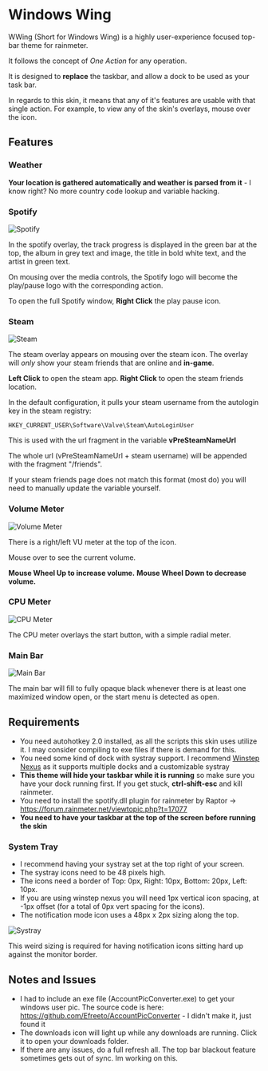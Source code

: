 # Windows Wing

WWing (Short for Windows Wing) is a highly user-experience focused top-bar theme for rainmeter.

It follows the concept of *One Action* for any operation.

It is designed to **replace** the taskbar, and allow a dock to be used as your task bar.

In regards to this skin, it means that any of it's features are usable with that single action. For example, to view any of the skin's overlays, mouse over the icon.

## Features

### Weather
**Your location is gathered automatically and weather is parsed from it** - I know right? No more country code lookup and variable hacking.

### Spotify
![Spotify](https://i.imgur.com/cKkubKN.jpg)

In the spotify overlay, the track progress is displayed in the green bar at the top, the album in grey text and image, the title in bold white text, and the artist in green text.

On mousing over the media controls, the Spotify logo will become the play/pause logo with the corresponding action.

To open the full Spotify window, **Right Click** the play pause icon.

### Steam
![Steam](https://i.imgur.com/guFW1eC.jpg)

The steam overlay appears on mousing over the steam icon. The overlay will *only* show your steam friends that are online and **in-game**.

**Left Click** to open the steam app.
**Right Click** to open the steam friends location.

In the default configuration, it pulls your steam username from the autologin key in the steam registry:

    HKEY_CURRENT_USER\Software\Valve\Steam\AutoLoginUser

This is used with the url fragment in the variable **vPreSteamNameUrl**

The whole url (vPreSteamNameUrl + steam username) will be appended with the fragment "/friends".

If your steam friends page does not match this format (most do) you will need to manually update the variable yourself. 

### Volume Meter

![Volume Meter](https://i.imgur.com/kY1VMFV.jpg)

There is a right/left VU meter at the top of the icon.

Mouse over to see the current volume.

**Mouse Wheel Up to increase volume.**
**Mouse Wheel Down to decrease volume.**

### CPU Meter

![CPU Meter](https://i.imgur.com/0MqZInl.jpg)

The CPU meter overlays the start button, with a simple radial meter.

### Main Bar
![Main Bar](https://i.imgur.com/UK2CMZb.jpg)

The main bar will fill to fully opaque black whenever there is at least one maximized window open, or the start menu is detected as open.

## Requirements

 - You need autohotkey 2.0 installed, as all the scripts this skin uses utilize it. I may consider compiling to exe files if there is demand for this.
 - You need some kind of dock with systray support. I recommend  [Winstep Nexus](http://www.winstep.net/nexus.asp) as it supports multiple docks and a customizable systray
 - **This theme will hide your taskbar while it is running** so make sure you have your dock running first. If you get stuck, **ctrl-shift-esc** and kill rainmeter.
 - You need to install the spotify.dll plugin for rainmeter by Raptor -> https://forum.rainmeter.net/viewtopic.php?t=17077
 - **You need to have your taskbar at the top of the screen before running the skin**

### System Tray
- I recommend having your systray set at the top right of your screen. 
- The systray icons need to be 48 pixels high. 
- The icons need a border of Top: 0px, Right: 10px, Bottom: 20px, Left: 10px. 
- If you are using winstep nexus you will need 1px vertical icon spacing, at -1px offset (for a total of 0px vert spacing for the icons).
- The notification mode icon uses a 48px x 2px sizing along the top.

![Systray](https://i.imgur.com/3yPPH2Q.png)

This weird sizing is required for having notification icons sitting hard up against the monitor border. 

## Notes and Issues

 - I had to include an exe file (AccountPicConverter.exe) to get your windows user pic. 
The source code is here: https://github.com/Efreeto/AccountPicConverter - I didn't make it, just found it
 - The downloads icon will light up while any downloads are running. Click it to open your downloads folder.
 - If there are any issues, do a full refresh all. The top bar blackout feature sometimes gets out of sync. Im working on this.

